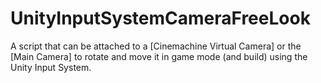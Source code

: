 # UnityInputSystemCameraFreeLook
A script that can be attached to a [Cinemachine Virtual Camera] or the [Main Camera] to rotate and move it in game mode (and build) using the Unity Input System.

